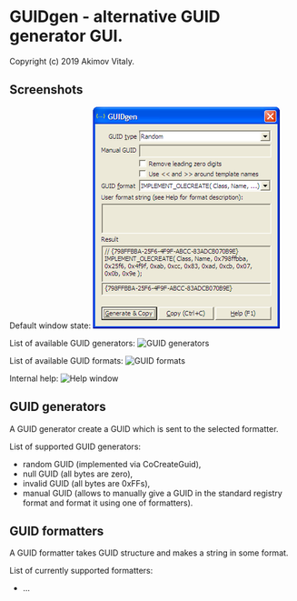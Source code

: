 GUIDgen - alternative GUID generator GUI.
==============================================

Copyright (c) 2019 Akimov Vitaly.

Screenshots
-----------------

Default window state:
![Default window](https://github.com/duox/guidgen/blob/master/docs/images/screenshot01.png)

List of available GUID generators:
![GUID generators](https://github.com/duox/guidgen/blob/master/docs/images/screenshot2.jpg)

List of available GUID formats:
![GUID formats](https://github.com/duox/guidgen/blob/master/docs/images/screenshot3.jpg)

Internal help:
![Help window](https://github.com/duox/guidgen/blob/master/docs/images/screenshot4.jpg)

GUID generators
-----------------

A GUID generator create a GUID which is sent to the selected formatter.

List of supported GUID generators:
- random GUID (implemented via CoCreateGuid),
- null GUID (all bytes are zero),
- invalid GUID (all bytes are 0xFFs),
- manual GUID (allows to manually give a GUID in the standard registry format and format it using one of formatters).

GUID formatters
-----------------

A GUID formatter takes GUID structure and makes a string in some format.

List of currently supported formatters:
- ...
